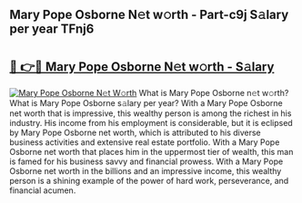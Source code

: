 ## Mary Pope Osborne N𝚎t w𝚘rth - Part-c9j S𝚊lary per year TFnj6

# <h2><a href="http://gc2bch7.nevu.top/?p=Mary+Pope+Osborne">🔗 👉🔴 Mary Pope Osborne N𝚎t w𝚘rth - S𝚊lary</a></h2>

[![Mary Pope Osborne N𝚎t W𝚘rth](https://i.imgur.com/Oavwk0R.jpeg)](http://gc2bch7.nevu.top/?p=Mary+Pope+Osborne)
What is Mary Pope Osborne n𝚎t w𝚘rth? What is Mary Pope Osborne s𝚊lary per year?
With a Mary Pope Osborne net worth that is impressive, this wealthy person is among the richest in his industry. His income from his employment is considerable, but it is eclipsed by Mary Pope Osborne net worth, which is attributed to his diverse business activities and extensive real estate portfolio. With a Mary Pope Osborne net worth that places him in the uppermost tier of wealth, this man is famed for his business savvy and financial prowess. With a Mary Pope Osborne net worth in the billions and an impressive income, this wealthy person is a shining example of the power of hard work, perseverance, and financial acumen.
